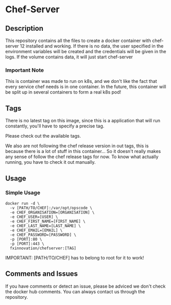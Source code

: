 # Chef-Server
## Description
This repository contains all the files to create a docker container with chef-server 12 installed and working. If there is no data, the user specified in the environment variables will be created and the credentials will be given in the logs. If the volume contains data, it will just start chef-server

### Important Note
This is container was made to run on k8s, and we don't like the fact that every service chef needs is in one container. In the future, this container will be split up in several containers to form a real k8s pod!

## Tags
There is no latest tag on this image, since this is a application that will run constantly, you'll have to specify a precise tag.

Please check out the available tags.

We also are not following the chef release version in out tags, this is because there is a lot of stuff in this container... So it doesn't really makes any sense of follow the chef release tags for now. To know what actually running, you have to check it out manually.

## Usage
### Simple Usage
```
docker run -d \ 
  -v [PATH/TO/CHEF]:/var/opt/opscode \
  -e CHEF_ORGANISATION=[ORGANISATION] \
  -e CHEF_USER=[USER] \
  -e CHEF_FIRST_NAME=[FIRST_NAME] \
  -e CHEF_LAST_NAME=[LAST_NAME] \
  -e CHEF_EMAIL=[EMAIL] \
  -e CHEF_PASSWORD=[PASSWORD] \
  -p [PORT]:80 \
  -p [PORT]:443 \
  fxinnovation/chefserver:[TAG]
```
IMPORTANT: [PATH/TO/CHEF] has to belong to root for it to work!

## Comments and Issues
If you have comments or detect an issue, please be adviced we don't check the docker hub comments. You can always contact us through the repository.
